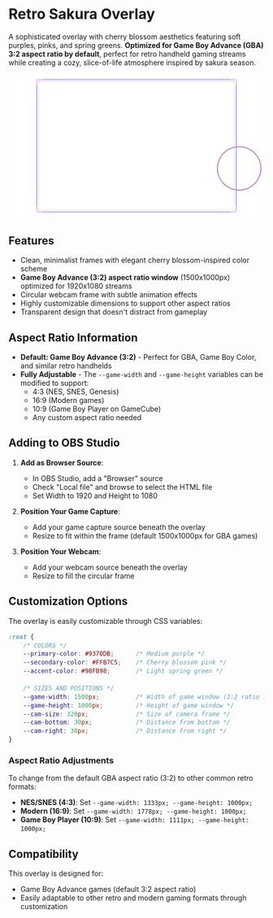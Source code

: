 # Retro Sakura Overlay

A sophisticated overlay with cherry blossom aesthetics featuring soft purples, pinks, and spring greens. **Optimized for Game Boy Advance (GBA) 3:2 aspect ratio by default**, perfect for retro handheld gaming streams while creating a cozy, slice-of-life atmosphere inspired by sakura season.

![Retro Sakura Overlay Preview](../../../docs/screenshots/retro-sakura.png)

## Features

- Clean, minimalist frames with elegant cherry blossom-inspired color scheme
- **Game Boy Advance (3:2) aspect ratio window** (1500x1000px) optimized for 1920x1080 streams
- Circular webcam frame with subtle animation effects
- Highly customizable dimensions to support other aspect ratios
- Transparent design that doesn't distract from gameplay

## Aspect Ratio Information

- **Default: Game Boy Advance (3:2)** - Perfect for GBA, Game Boy Color, and similar retro handhelds
- **Fully Adjustable** - The `--game-width` and `--game-height` variables can be modified to support:
  - 4:3 (NES, SNES, Genesis)
  - 16:9 (Modern games)
  - 10:9 (Game Boy Player on GameCube)
  - Any custom aspect ratio needed

## Adding to OBS Studio

1. **Add as Browser Source**:
   - In OBS Studio, add a "Browser" source
   - Check "Local file" and browse to select the HTML file
   - Set Width to 1920 and Height to 1080

2. **Position Your Game Capture**:
   - Add your game capture source beneath the overlay
   - Resize to fit within the frame (default 1500x1000px for GBA games)

3. **Position Your Webcam**:
   - Add your webcam source beneath the overlay
   - Resize to fill the circular frame

## Customization Options

The overlay is easily customizable through CSS variables:

```css
:root {
    /* COLORS */
    --primary-color: #9370DB;      /* Medium purple */
    --secondary-color: #FFB7C5;    /* Cherry blossom pink */
    --accent-color: #98FB98;       /* Light spring green */
    
    /* SIZES AND POSITIONS */
    --game-width: 1500px;          /* Width of game window (3:2 ratio for GBA) */
    --game-height: 1000px;         /* Height of game window */
    --cam-size: 320px;             /* Size of camera frame */
    --cam-bottom: 30px;            /* Distance from bottom */
    --cam-right: 30px;             /* Distance from right */
}
```

### Aspect Ratio Adjustments

To change from the default GBA aspect ratio (3:2) to other common retro formats:

- **NES/SNES (4:3)**: Set `--game-width: 1333px; --game-height: 1000px;`
- **Modern (16:9)**: Set `--game-width: 1778px; --game-height: 1000px;`
- **Game Boy Player (10:9)**: Set `--game-width: 1111px; --game-height: 1000px;`

## Compatibility

This overlay is designed for:
- Game Boy Advance games (default 3:2 aspect ratio)
- Easily adaptable to other retro and modern gaming formats through customization
